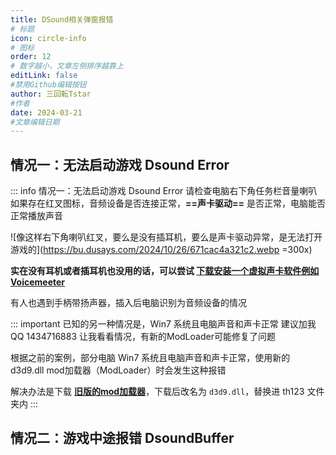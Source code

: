 ```yaml
---
title: DSound相关弹窗报错
# 标题
icon: circle-info
# 图标
order: 12
# 数字越小，文章左侧排序越靠上
editLink: false
#禁用Github编辑按钮
author: 三回転Tstar
#作者
date: 2024-03-21
#文章编辑日期
---
```


## 情况一：无法启动游戏 Dsound Error
::: info 情况一：无法启动游戏 Dsound Error
请检查电脑右下角任务栏音量喇叭如果存在红叉图标，音频设备是否连接正常，**==声卡驱动==** 是否正常，电脑能否正常播放声音

![像这样右下角喇叭红叉，要么是没有插耳机，要么是声卡驱动异常，是无法打开游戏的](https://bu.dusays.com/2024/10/26/671cac4a321c2.webp =300x)


**实在没有耳机或者插耳机也没用的话，可以尝试 [下载安装一个虚拟声卡软件例如 Voicemeeter](https://voicemeeter.en.softonic.com/)**

有人也遇到手柄带扬声器，插入后电脑识别为音频设备的情况

::: important 已知的另一种情况是，Win7 系统且电脑声音和声卡正常
建议加我QQ 1434716883 让我看看情况，有新的ModLoader可能修复了问题

根据之前的案例，部分电脑 Win7 系统且电脑声音和声卡正常，使用新的 d3d9.dll mod加载器（ModLoader）时会发生这种报错

解决办法是下载 [**旧版的mod加载器**](https://gitee.com/sanhuizhuan/SokuMods/releases/download/v1/d3d9-old.dll)，下载后改名为 `d3d9.dll`，替换进 th123 文件夹内
:::

## 情况二：游戏中途报错 DsoundBuffer



<!-- @include: ../../mods/QoLMods/DSoundFix.md -->

